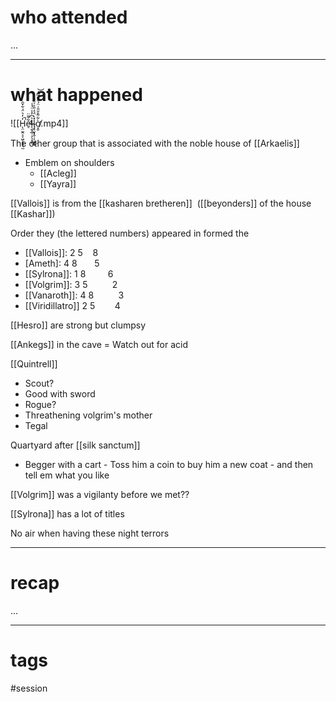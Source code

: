 # who attended

...

---
# what happened

![[H̵̨̤̫̭͔͔͖̜̥̘̖̫̒̒͛̈́͋̌̑͘̚e̴̛̠͋͌̈̕l̵̖̱͓̲̜͕̖͓̝͐͆̓̾̈́̾͜l̴̡̥̬͓̭̜͎͖̙̦̽̀̈́̒̎͐̍̏̉ờ̸͙̮͋͂̊̆̎͑̈́͒̽̿̓͝.mp4]]

The other group that is associated with the noble house of [[Arkaelis]]
- Emblem on shoulders
	- [[Acleg]]
	- [[Yayra]]

[[Vallois]] is from the [[kasharen bretheren]]  ([[beyonders]] of the house [[Kashar]]) 

Order they (the lettered numbers) appeared in formed the

- [[Vallois]]: 2 5    8
- [Ameth]: 4 8       5
- [[Sylrona]]: 1 8         6
- [[Volgrim]]: 3 5          2
- [[Vanaroth]]: 4 8          3
- [[Viridillatro]] 2 5        4

[[Hesro]] are strong but clumpsy

[[Ankegs]] in the cave = Watch out for acid

[[Quintrell]]

- Scout?
- Good with sword
- Rogue?
- Threathening volgrim's mother
- Tegal

Quartyard after [[silk sanctum]] 
- Begger with a cart - Toss him a coin to buy him a new coat - and then tell em what you like

[[Volgrim]] was a vigilanty before we met??

[[Sylrona]] has a lot of titles

No air when having these night terrors

---
# recap

...

---
# tags

#session